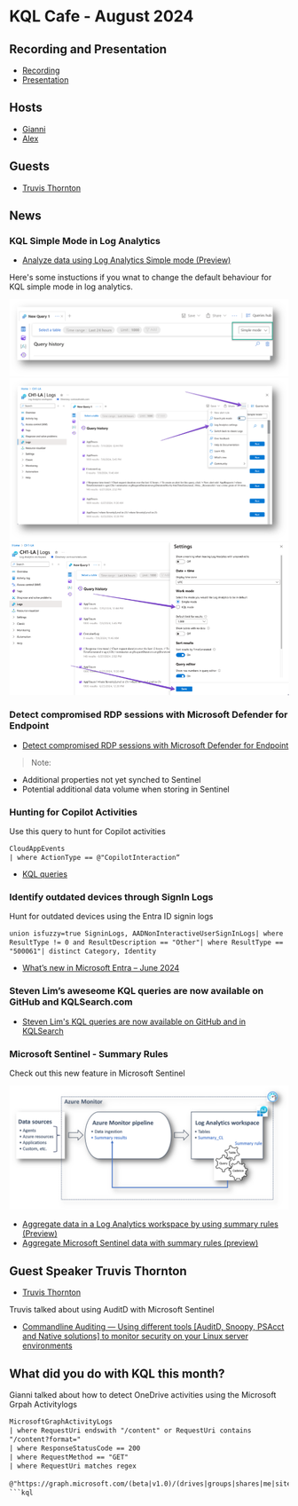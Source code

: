 # KQL Cafe - August 2024

## Recording and Presentation

- [Recording](https://www.youtube.com/watch?v=iX-TSOjfDYA)
- [Presentation](/docs/Presentations/KQL%20Cafe%20-%20August%202024.pdf)

## Hosts

- [Gianni](https://twitter.com/castello_johnny)
- [Alex](https://twitter.com/alexverboon)

## Guests

- [Truvis Thornton](https://x.com/thattechkitten)

## News

### KQL Simple Mode in Log Analytics

- [Analyze data using Log Analytics Simple mode (Preview)](https://learn.microsoft.com/en-us/azure/azure-monitor/logs/log-analytics-simple-mode)

Here's some instuctions if you wnat to change the default behaviour for KQL simple mode in log analytics.

![kqlsimplemode1](kqlsimple1.png)
![kqlsimplemode1](kqlsimple2.png)
![kqlsimplemode1](kqlsimple3a.png)

### Detect compromised RDP sessions with Microsoft Defender for Endpoint

- [Detect compromised RDP sessions with Microsoft Defender for Endpoint](https://techcommunity.microsoft.com/t5/microsoft-defender-for-endpoint/detect-compromised-rdp-sessions-with-microsoft-defender-for/ba-p/4201003)

> Note:

- Additional properties not yet synched to Sentinel
- Potential additional data volume when storing in Sentinel

### Hunting for Copilot Activities

Use this query to hunt for Copilot activities

```kql
CloudAppEvents
| where ActionType == @"CopilotInteraction“
```

- [KQL queries](https://github.com/SlimKQL/Hunting-Queries-Detection-Rules/blob/main/DefenderXDR/Microsoft%20Defender%20Advanced%20Hunting%20Copilot%20Activities.kql)

### Identify outdated devices through SignIn Logs

Hunt for outdated devices using the Entra ID signin logs

```kql
union isfuzzy=true SigninLogs, AADNonInteractiveUserSignInLogs| where ResultType != 0 and ResultDescription == "Other"| where ResultType == "500061"| distinct Category, Identity
```

- [What’s new in Microsoft Entra – June 2024](https://techcommunity.microsoft.com/t5/microsoft-entra-blog/what-s-new-in-microsoft-entra-june-2024/ba-p/3796387)

### Steven Lim’s aweseome KQL queries are now available on GitHub and KQLSearch.com

- [Steven Lim's KQL queries are now available on GitHub and in KQLSearch](https://github.com/SlimKQL/Hunting-Queries-Detection-Rules)

### Microsoft Sentinel - Summary Rules

Check out this new feature in Microsoft Sentinel

![Summary Rules](./summaryrules1.png)

- [Aggregate data in a Log Analytics workspace by using summary rules (Preview)](https://learn.microsoft.com/en-us/azure/azure-monitor/logs/summary-rules?tabs=api)
- [Aggregate Microsoft Sentinel data with summary rules (preview)](https://learn.microsoft.com/en-us/azure/sentinel/summary-rules)

## Guest Speaker Truvis Thornton

- [Truvis Thornton](https://x.com/thattechkitten)

Truvis talked about using AuditD with Microsoft Sentinel

- [Commandline Auditing — Using different tools [AuditD, Snoopy, PSAcct and Native solutions] to monitor security on your Linux server environments](https://medium.com/@truvis.thornton/commandline-auditing-using-different-tools-to-security-your-linux-server-and-environments-2fcd361142ef)

## What did you do with KQL this month?

Gianni talked about how to detect OneDrive activities using the Microsoft Grpah Activitylogs

```kql
MicrosoftGraphActivityLogs 
| where RequestUri endswith "/content" or RequestUri contains "/content?format="
| where ResponseStatusCode == 200 
| where RequestMethod == "GET" 
| where RequestUri matches regex 
    @"https://graph.microsoft.com/(beta|v1.0)/(drives|groups|shares|me|sites|users|drive)/"
```kql
